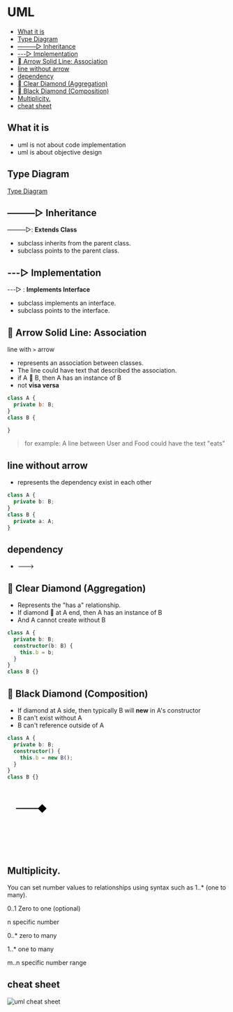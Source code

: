 # UML

* [What it is](#what-it-is)
* [Type Diagram](#type-diagram)
* [———▷ Inheritance](#———▷-inheritance)
* [---▷ Implementation](#---▷-implementation)
* [󰁔 Arrow Solid Line: Association](#󰁔-arrow-solid-line:-association)
* [line without arrow](#line-without-arrow)
* [dependency](#dependency)
* [󱀝 Clear Diamond (Aggregation)](#󱀝-clear-diamond-(aggregation))
* [󰣏 Black Diamond (Composition)](#󰣏-black-diamond-(composition))
* [Multiplicity.](#multiplicity.)
* [cheat sheet](#cheat-sheet)

## What it is

- uml is not about code implementation
- uml is about objective design

## Type Diagram

[Type Diagram](uml-type-diagram.md)


## ———▷ Inheritance

———▷: **Extends Class**

- subclass inherits from the parent class.
- subclass points to the parent class.

## ---▷ Implementation

---▷ : **Implements Interface**

- subclass implements an interface.
- subclass points to the interface.

## 󰁔 Arrow Solid Line: Association

line with `>` arrow

- represents an association between classes.
- The line could have text that described the association.
- if A 󰁔 B, then A has an instance of B
- not **visa versa**

```js
class A {
  private b: B;
}
class B {

}
```

> for example: A line between User and Food could have the text "eats"

## line without arrow

- represents the dependency exist in each other

```ts
class A {
  private b: B;
}
class B {
  private a: A;
}
```

## dependency

- --->

## 󱀝 Clear Diamond (Aggregation)

- Represents the "has a" relationship.
- If diamond 󱀝 at A end, then A has an instance of B
- And A cannot create without B

```ts
class A {
  private b: B;
  constructor(b: B) {
    this.b = b;
  }
}
class B {}
```

## 󰣏 Black Diamond (Composition)

- If diamond at A side, then typically B will **new** in A's constructor
- B can't exist without A
- B can't reference outside of A

```ts
class A {
  private b: B;
  constructor() {
    this.b = new B();
  }
}
class B {}
```

<svg xmlns="http://www.w3.org/2000/svg">
  <defs>
    <marker id="black-diamond" viewBox="0 0 10 10" refX="5" refY="5" 
            markerWidth="10" markerHeight="10" orient="auto-start-reverse">
      <path d="M 0 5 L 5 0 L 10 5 L 5 10 Z" fill="black"/>
    </marker>
  </defs>
  <path d="M 20 50 L 80 50" stroke="black" stroke-width="2" 
        marker-end="url(#black-diamond)"/>
</svg>

## Multiplicity.

You can set number values to relationships using syntax such as 1..\* (one to many).

0..1 Zero to one (optional)

n specific number

0..\* zero to many

1..\* one to many

m..n specific number range

## cheat sheet

![uml cheat sheet](umlcheatsheet.jpg)
